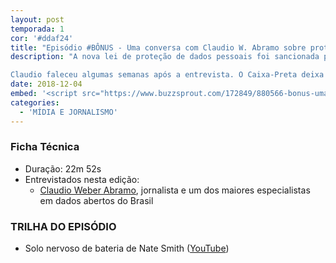 ```yaml
---
layout: post
temporada: 1
cor: '#ddaf24'
title: "Episódio #BÔNUS - Uma conversa com Claudio W. Abramo sobre proteção de dados pessoais"
description: "A nova lei de proteção de dados pessoais foi sancionada pelo presidente Michel Temer em agosto de 2018. Nosso apresentador Sérgio Spagnuolo sentou-se para conversar com um dos maiores especialistas em dados abertos do Brasil, Claudio Weber Abramo, para descobrir como essa nova legislação pode afetar a transparência pública no país. <br><br>

Claudio faleceu algumas semanas após a entrevista. O Caixa-Preta deixa esse episódio como uma memória de seu compromisso com a transparência pública."
date: 2018-12-04
embed: '<script src="https://www.buzzsprout.com/172849/880566-bonus-uma-conversa-com-claudio-w-abramo-sobre-protecao-de-dados-pessoais.js?player=small" type="text/javascript" charset="utf-8"></script>'
categories:
  - 'MÍDIA E JORNALISMO'
---
```


### **Ficha Técnica**

- Duração: 22m 52s
- Entrevistados nesta edição:
    - [Claudio Weber Abramo](https://pt.wikipedia.org/wiki/Cl%C3%A1udio_Weber_Abramo), jornalista e um dos maiores especialistas em dados abertos do Brasil

### TRILHA DO EPISÓDIO

- Solo nervoso de bateria de Nate Smith ([YouTube](https://www.youtube.com/watch?v=5ZKpAPpHm2Q&list=PLAplGRixTk2u7n8O53-mHw5GZCZ6pPIs7&index=18&t=0s))
